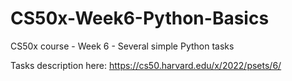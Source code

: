 # CS50x-Week6-Python-Basics
CS50x course - Week 6 - Several simple Python tasks

Tasks description here: https://cs50.harvard.edu/x/2022/psets/6/
